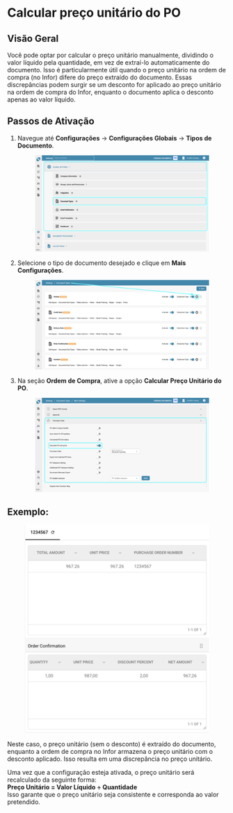 # Calcular preço unitário do PO

## **Visão Geral**

Você pode optar por calcular o preço unitário manualmente, dividindo o valor líquido pela quantidade, em vez de extraí-lo automaticamente do documento. Isso é particularmente útil quando o preço unitário na ordem de compra (no Infor) difere do preço extraído do documento. Essas discrepâncias podem surgir se um desconto for aplicado ao preço unitário na ordem de compra do Infor, enquanto o documento aplica o desconto apenas ao valor líquido.

## **Passos de Ativação**

1.  Navegue até **Configurações** -> **Configurações Globais** -> **Tipos de Documento**.

    <figure><img src="../../../../../.gitbook/assets/Calculate_PO_unit_price_1.png" alt=""><figcaption></figcaption></figure>
2.  Selecione o tipo de documento desejado e clique em **Mais Configurações**.

    <figure><img src="../../../../../.gitbook/assets/Calculate_PO_unit_price_2.png" alt=""><figcaption></figcaption></figure>
3.  Na seção **Ordem de Compra**, ative a opção **Calcular Preço Unitário do PO**.

    <figure><img src="../../../../../.gitbook/assets/Calculate_PO_unit_price_3.png" alt=""><figcaption></figcaption></figure>

## Exemplo:

<figure><img src="../../../../../.gitbook/assets/Calculate_PO_unit_price_4.png" alt="" width="563"><figcaption></figcaption></figure>

Neste caso, o preço unitário (sem o desconto) é extraído do documento, enquanto a ordem de compra no Infor armazena o preço unitário com o desconto aplicado. Isso resulta em uma discrepância no preço unitário.

Uma vez que a configuração esteja ativada, o preço unitário será recalculado da seguinte forma:\
**Preço Unitário = Valor Líquido ÷ Quantidade**\
Isso garante que o preço unitário seja consistente e corresponda ao valor pretendido.
